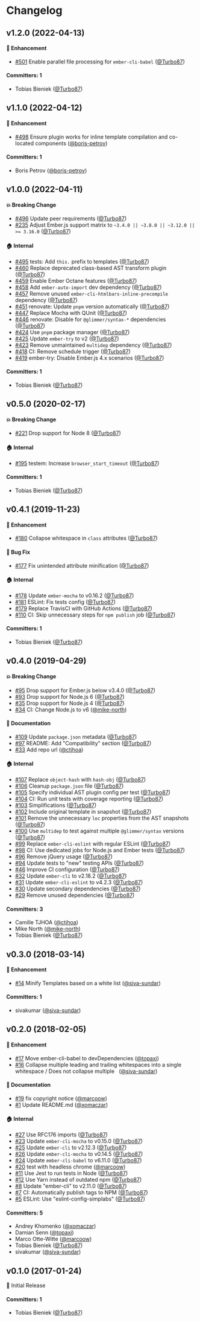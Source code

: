 # Changelog

## v1.2.0 (2022-04-13)

#### :rocket: Enhancement
* [#501](https://github.com/simplabs/ember-hbs-minifier/pull/501) Enable parallel file processing for `ember-cli-babel` ([@Turbo87](https://github.com/Turbo87))

#### Committers: 1
- Tobias Bieniek ([@Turbo87](https://github.com/Turbo87))


## v1.1.0 (2022-04-12)

#### :rocket: Enhancement
* [#498](https://github.com/simplabs/ember-hbs-minifier/pull/498) Ensure plugin works for inline template compilation and co-located components ([@boris-petrov](https://github.com/boris-petrov))

#### Committers: 1
- Boris Petrov ([@boris-petrov](https://github.com/boris-petrov))


## v1.0.0 (2022-04-11)

#### :boom: Breaking Change
* [#496](https://github.com/simplabs/ember-hbs-minifier/pull/496) Update peer requirements ([@Turbo87](https://github.com/Turbo87))
* [#235](https://github.com/simplabs/ember-hbs-minifier/pull/235) Adjust Ember.js support matrix to `~3.4.0 || ~3.8.0 || ~3.12.0 || >= 3.16.0` ([@Turbo87](https://github.com/Turbo87))

#### :house: Internal
* [#495](https://github.com/simplabs/ember-hbs-minifier/pull/495) tests: Add `this.` prefix to templates ([@Turbo87](https://github.com/Turbo87))
* [#460](https://github.com/simplabs/ember-hbs-minifier/pull/460) Replace deprecated class-based AST transform plugin ([@Turbo87](https://github.com/Turbo87))
* [#459](https://github.com/simplabs/ember-hbs-minifier/pull/459) Enable Ember Octane features ([@Turbo87](https://github.com/Turbo87))
* [#458](https://github.com/simplabs/ember-hbs-minifier/pull/458) Add `ember-auto-import` dev dependency ([@Turbo87](https://github.com/Turbo87))
* [#457](https://github.com/simplabs/ember-hbs-minifier/pull/457) Remove unused `ember-cli-htmlbars-inline-precompile` dependency ([@Turbo87](https://github.com/Turbo87))
* [#451](https://github.com/simplabs/ember-hbs-minifier/pull/451) renovate: Update `pnpm` version automatically ([@Turbo87](https://github.com/Turbo87))
* [#447](https://github.com/simplabs/ember-hbs-minifier/pull/447) Replace Mocha with QUnit ([@Turbo87](https://github.com/Turbo87))
* [#446](https://github.com/simplabs/ember-hbs-minifier/pull/446) renovate: Disable for `@glimmer/syntax-*` dependencies ([@Turbo87](https://github.com/Turbo87))
* [#424](https://github.com/simplabs/ember-hbs-minifier/pull/424) Use `pnpm` package manager ([@Turbo87](https://github.com/Turbo87))
* [#425](https://github.com/simplabs/ember-hbs-minifier/pull/425) Update `ember-try` to v2 ([@Turbo87](https://github.com/Turbo87))
* [#423](https://github.com/simplabs/ember-hbs-minifier/pull/423) Remove unmaintained `multidep` dependency ([@Turbo87](https://github.com/Turbo87))
* [#418](https://github.com/simplabs/ember-hbs-minifier/pull/418) CI: Remove schedule trigger ([@Turbo87](https://github.com/Turbo87))
* [#419](https://github.com/simplabs/ember-hbs-minifier/pull/419) ember-try: Disable Ember.js 4.x scenarios ([@Turbo87](https://github.com/Turbo87))

#### Committers: 1
- Tobias Bieniek ([@Turbo87](https://github.com/Turbo87))


## v0.5.0 (2020-02-17)

#### :boom: Breaking Change
* [#221](https://github.com/simplabs/ember-hbs-minifier/pull/221) Drop support for Node 8 ([@Turbo87](https://github.com/Turbo87))

#### :house: Internal
* [#195](https://github.com/simplabs/ember-hbs-minifier/pull/195) testem: Increase `browser_start_timeout` ([@Turbo87](https://github.com/Turbo87))

#### Committers: 1
- Tobias Bieniek ([@Turbo87](https://github.com/Turbo87))


## v0.4.1 (2019-11-23)

#### :rocket: Enhancement
* [#180](https://github.com/simplabs/ember-hbs-minifier/pull/180) Collapse whitespace in `class` attributes ([@Turbo87](https://github.com/Turbo87))

#### :bug: Bug Fix
* [#177](https://github.com/simplabs/ember-hbs-minifier/pull/177) Fix unintended attribute minification ([@Turbo87](https://github.com/Turbo87))

#### :house: Internal
* [#178](https://github.com/simplabs/ember-hbs-minifier/pull/178) Update `ember-mocha` to v0.16.2 ([@Turbo87](https://github.com/Turbo87))
* [#181](https://github.com/simplabs/ember-hbs-minifier/pull/181) ESLint: Fix tests config ([@Turbo87](https://github.com/Turbo87))
* [#179](https://github.com/simplabs/ember-hbs-minifier/pull/179) Replace TravisCI with GitHub Actions ([@Turbo87](https://github.com/Turbo87))
* [#110](https://github.com/simplabs/ember-hbs-minifier/pull/110) CI: Skip unnecessary steps for `npm publish` job ([@Turbo87](https://github.com/Turbo87))

#### Committers: 1
- Tobias Bieniek ([@Turbo87](https://github.com/Turbo87))


## v0.4.0 (2019-04-29)

#### :boom: Breaking Change
* [#95](https://github.com/simplabs/ember-hbs-minifier/pull/95) Drop support for Ember.js below v3.4.0 ([@Turbo87](https://github.com/Turbo87))
* [#93](https://github.com/simplabs/ember-hbs-minifier/pull/93) Drop support for Node.js 6 ([@Turbo87](https://github.com/Turbo87))
* [#35](https://github.com/simplabs/ember-hbs-minifier/pull/35) Drop support for Node.js 4 ([@Turbo87](https://github.com/Turbo87))
* [#34](https://github.com/simplabs/ember-hbs-minifier/pull/34) CI: Change Node.js to v6 ([@mike-north](https://github.com/mike-north))

#### :memo: Documentation
* [#109](https://github.com/simplabs/ember-hbs-minifier/pull/109) Update `package.json` metadata ([@Turbo87](https://github.com/Turbo87))
* [#97](https://github.com/simplabs/ember-hbs-minifier/pull/97) README: Add "Compatibility" section ([@Turbo87](https://github.com/Turbo87))
* [#33](https://github.com/simplabs/ember-hbs-minifier/pull/33) Add repo url ([@ctjhoa](https://github.com/ctjhoa))

#### :house: Internal
* [#107](https://github.com/simplabs/ember-hbs-minifier/pull/107) Replace `object-hash` with `hash-obj` ([@Turbo87](https://github.com/Turbo87))
* [#106](https://github.com/simplabs/ember-hbs-minifier/pull/106) Cleanup `package.json` file ([@Turbo87](https://github.com/Turbo87))
* [#105](https://github.com/simplabs/ember-hbs-minifier/pull/105) Specify individual AST plugin config per test ([@Turbo87](https://github.com/Turbo87))
* [#104](https://github.com/simplabs/ember-hbs-minifier/pull/104) CI: Run unit tests with coverage reporting ([@Turbo87](https://github.com/Turbo87))
* [#103](https://github.com/simplabs/ember-hbs-minifier/pull/103) Simplifications ([@Turbo87](https://github.com/Turbo87))
* [#102](https://github.com/simplabs/ember-hbs-minifier/pull/102) Include original template in snapshot ([@Turbo87](https://github.com/Turbo87))
* [#101](https://github.com/simplabs/ember-hbs-minifier/pull/101) Remove the unnecessary `loc` properties from the AST snapshots ([@Turbo87](https://github.com/Turbo87))
* [#100](https://github.com/simplabs/ember-hbs-minifier/pull/100) Use `multidep` to test against multiple `@glimmer/syntax` versions ([@Turbo87](https://github.com/Turbo87))
* [#99](https://github.com/simplabs/ember-hbs-minifier/pull/99) Replace `ember-cli-eslint` with regular ESLint ([@Turbo87](https://github.com/Turbo87))
* [#98](https://github.com/simplabs/ember-hbs-minifier/pull/98)  CI: Use dedicated jobs for Node.js and Ember tests  ([@Turbo87](https://github.com/Turbo87))
* [#96](https://github.com/simplabs/ember-hbs-minifier/pull/96) Remove jQuery usage ([@Turbo87](https://github.com/Turbo87))
* [#94](https://github.com/simplabs/ember-hbs-minifier/pull/94) Update tests to "new" testing APIs ([@Turbo87](https://github.com/Turbo87))
* [#46](https://github.com/simplabs/ember-hbs-minifier/pull/46) Improve CI configuration ([@Turbo87](https://github.com/Turbo87))
* [#32](https://github.com/simplabs/ember-hbs-minifier/pull/32) Update `ember-cli` to v2.18.2 ([@Turbo87](https://github.com/Turbo87))
* [#31](https://github.com/simplabs/ember-hbs-minifier/pull/31) Update `ember-cli-eslint` to v4.2.3 ([@Turbo87](https://github.com/Turbo87))
* [#30](https://github.com/simplabs/ember-hbs-minifier/pull/30) Update secondary dependencies ([@Turbo87](https://github.com/Turbo87))
* [#29](https://github.com/simplabs/ember-hbs-minifier/pull/29) Remove unused dependencies ([@Turbo87](https://github.com/Turbo87))

#### Committers: 3
- Camille TJHOA ([@ctjhoa](https://github.com/ctjhoa))
- Mike North ([@mike-north](https://github.com/mike-north))
- Tobias Bieniek ([@Turbo87](https://github.com/Turbo87))


## v0.3.0 (2018-03-14)

#### :rocket: Enhancement
* [#14](https://github.com/simplabs/ember-hbs-minifier/pull/14) Minify Templates based on a white list ([@siva-sundar](https://github.com/siva-sundar))

#### Committers: 1
- sivakumar ([@siva-sundar](https://github.com/siva-sundar))


## v0.2.0 (2018-02-05)

#### :rocket: Enhancement
* [#17](https://github.com/simplabs/ember-hbs-minifier/pull/17) Move ember-cli-babel to devDependencies ([@topaxi](https://github.com/topaxi))
* [#16](https://github.com/simplabs/ember-hbs-minifier/pull/16) Collapse multiple leading and trailing whitespaces into a single whitespace / Does not collapse multiple &nbsp; ([@siva-sundar](https://github.com/siva-sundar))

#### :memo: Documentation
* [#19](https://github.com/simplabs/ember-hbs-minifier/pull/19) fix copyright notice ([@marcoow](https://github.com/marcoow))
* [#1](https://github.com/simplabs/ember-hbs-minifier/pull/1) Update README.md ([@xomaczar](https://github.com/xomaczar))

#### :house: Internal
* [#27](https://github.com/simplabs/ember-hbs-minifier/pull/27) Use RFC176 imports ([@Turbo87](https://github.com/Turbo87))
* [#23](https://github.com/simplabs/ember-hbs-minifier/pull/23) Update `ember-cli-mocha` to v0.15.0 ([@Turbo87](https://github.com/Turbo87))
* [#25](https://github.com/simplabs/ember-hbs-minifier/pull/25) Update `ember-cli` to v2.12.3 ([@Turbo87](https://github.com/Turbo87))
* [#26](https://github.com/simplabs/ember-hbs-minifier/pull/26) Update `ember-cli-mocha` to v0.14.5 ([@Turbo87](https://github.com/Turbo87))
* [#24](https://github.com/simplabs/ember-hbs-minifier/pull/24) Update `ember-cli-babel` to v6.11.0 ([@Turbo87](https://github.com/Turbo87))
* [#20](https://github.com/simplabs/ember-hbs-minifier/pull/20) test with headless chrome ([@marcoow](https://github.com/marcoow))
* [#11](https://github.com/simplabs/ember-hbs-minifier/pull/11) Use Jest to run tests in Node ([@Turbo87](https://github.com/Turbo87))
* [#12](https://github.com/simplabs/ember-hbs-minifier/pull/12) Use Yarn instead of outdated npm ([@Turbo87](https://github.com/Turbo87))
* [#8](https://github.com/simplabs/ember-hbs-minifier/pull/8) Update "ember-cli" to v2.11.0 ([@Turbo87](https://github.com/Turbo87))
* [#7](https://github.com/simplabs/ember-hbs-minifier/pull/7) CI: Automatically publish tags to NPM ([@Turbo87](https://github.com/Turbo87))
* [#5](https://github.com/simplabs/ember-hbs-minifier/pull/5) ESLint: Use "eslint-config-simplabs" ([@Turbo87](https://github.com/Turbo87))

#### Committers: 5
- Andrey Khomenko ([@xomaczar](https://github.com/xomaczar))
- Damian Senn ([@topaxi](https://github.com/topaxi))
- Marco Otte-Witte ([@marcoow](https://github.com/marcoow))
- Tobias Bieniek ([@Turbo87](https://github.com/Turbo87))
- sivakumar ([@siva-sundar](https://github.com/siva-sundar))


## v0.1.0 (2017-01-24)

:rocket: Initial Release

#### Committers: 1
- Tobias Bieniek ([@Turbo87](https://github.com/Turbo87))

